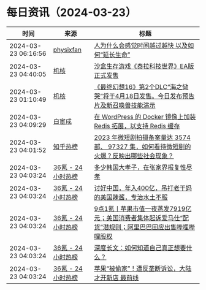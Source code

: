 ﻿# 每日资讯（2024-03-23）

|时间|来源|标题|
|---|---|---|
|2024-03-23 06:16:56|[physixfan](https://www.physixfan.com/feed/)|[人为什么会感觉时间越过越快 以及如何“延长生命”](https://www.physixfan.com/renweishenmehuiganjueshijianyueguoyuekuai-yijiruheyanzhangshengming/)|
|2024-03-23 04:40:05|[机核](https://www.gcores.com/rss)|[沙盒生存游戏《泰拉科技世界》EA版正式发售](https://www.gcores.com/articles/179340)|
|2024-03-23 01:10:49|[机核](https://www.gcores.com/rss)|[《最终幻想16》第2个DLC“海之恸哭”将于4月18日发售。今日发布预告片及新召唤兽技能演示](https://www.gcores.com/articles/179335)|
|2024-03-23 04:09:29|[白宦成](https://www.ixiqin.com/feed/)|[在 WordPress 的 Docker 镜像上加装 Redis 拓展，以支持 Redis 缓存](https://www.ixiqin.com/2024/03/23/install-redis-extension-on-the-docker-image-of-wordpress-to/)|
|2024-03-23 04:01:52|[知乎热榜](https://rss.mifaw.com/articles/5c8bb11a3c41f61efd36683e/5c919d543882afa09dff3fa3)|[2023 年微短剧拍摄备案量达 3574 部、 97327 集，如何看待微短剧的火爆？反映出哪些社会现象？](https://www.zhihu.com/question/649657621)|
|2024-03-23 04:03:24|[36氪 - 24小时热榜](https://rss.mifaw.com/articles/5c8bb11a3c41f61efd36683e/5c91d2e23882afa09dff4901)|[多少韩国大孝子，在张家界报复性尽孝](https://36kr.com/p/2700240443799683)|
|2024-03-23 04:03:24|[36氪 - 24小时热榜](https://rss.mifaw.com/articles/5c8bb11a3c41f61efd36683e/5c91d2e23882afa09dff4901)|[讨好中国，年入400亿，吊打老干妈的美国辣酱，专治水土不服](https://36kr.com/p/2700344855165065)|
|2024-03-23 04:03:24|[36氪 - 24小时热榜](https://rss.mifaw.com/articles/5c8bb11a3c41f61efd36683e/5c91d2e23882afa09dff4901)|[9点1氪丨苹果市值一夜蒸发7919亿元；美国消费者集体起诉爱马仕“配货”潜规则；阿里巴巴回应出售哔哩哔哩股权](https://36kr.com/p/2701424654366599)|
|2024-03-23 04:03:24|[36氪 - 24小时热榜](https://rss.mifaw.com/articles/5c8bb11a3c41f61efd36683e/5c91d2e23882afa09dff4901)|[深度长文：如何知道自己真正想要什么？](https://36kr.com/p/2605601817295497)|
|2024-03-23 04:03:24|[36氪 - 24小时热榜](https://rss.mifaw.com/articles/5c8bb11a3c41f61efd36683e/5c91d2e23882afa09dff4901)|[苹果“被偷家”！遭反垄断诉讼，大陆才开新店 最前线](https://36kr.com/p/2700346821458053)|
